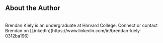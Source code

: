 ## About the Author  
<br>
Brendan Kiely is an undergraduate at Harvard College. Connect or contact Brendan on [LinkedIn](https://www.linkedin.com/in/brendan-kiely-0312ba196)
